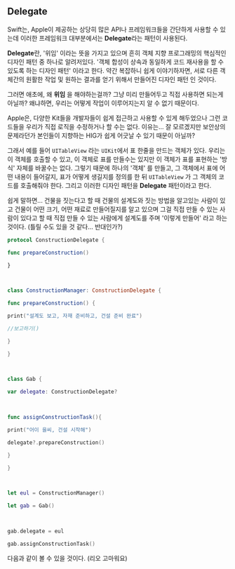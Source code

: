 ## Delegate
Swift는, Apple이 제공하는 상당히 많은 API나 프레임워크들을 간단하게 사용할 수 있는데 이러한 프레임워크 대부분에서는 **Delegate**라는 패턴이 사용된다. 

**Delegate**란, '위임' 이라는 뜻을 가지고 있으며 흔히 객체 지향 프로그래밍의 핵심적인 디자인 패턴 중 하나로 알려저있다. '객체 합성이 상속과 동일하게 코드 재사용을 할 수 있도록 하는 디자인 패턴' 이라고 한다. 
약간 복잡하니 쉽게 이야기하자면, 서로 다른 객체간의 원활한 작업 및 원하는 결과를 얻기 위해서 만들어진 디자인 패턴 인 것이다.

그러면 애초에, 왜 **위임** 을 해야하는걸까? 그냥 미리 만들어두고 직접 사용하면 되는게 아닐까?
왜냐하면, 우리는 어떻게 작업이 이루어지는지 알 수 없기 때문이다. 

Apple은, 다양한 Kit들을 개발자들이 쉽게 접근하고 사용할 수 있게 해두었으나 그런 코드들을 우리가 직접 로직을 수정하거나 할 수는 없다. 이유는... 잘 모르겠지만 보안상의 문제라던가 본인들이 지향하는 HIG가 쉽게 어긋날 수 있기 때문이 아닐까?

그래서 예를 들어 ``UITableView`` 라는 ``UIKit``에서 표 한줄을 만드는 객체가 있다. 우리는 이 객체를 호출할 수 있고, 이 객체로 표를 만들수는 있지만 이 객체가 표를 표현하는 '방식' 자체를 바꿀수는 없다. 그렇기 때문에 하나의 '객체' 를 만들고, 그 객체에서 표에 어떤 내용이 들어갈지, 표가 어떻게 생길지를 정의를 한 뒤 ``UITableView`` 가 그 객체의 코드를 호출해줘야 한다. 그리고 이러한 디자인 패턴을 **Delegate** 패턴이라고 한다.

쉽게 말하면... 건물을 짓는다고 할 때 건물의 설계도와 짓는 방법을 알고있는 사람이 있고 건물이 어떤 크기, 어떤 재료로 만들어질지를 알고 있으며 그걸 직접 만들 수 있는 사람이 있다고 할 때 직접 만들 수 있는 사람에게 설계도를 주며 '이렇게 만들어' 라고 하는것이다. (틀릴 수도 있을 것 같다... 반대인가?)

```Swift
protocol ConstructionDelegate {

func prepareConstruction()

}

  

class ConstructionManager: ConstructionDelegate {

func prepareConstruction() {

print("설계도 보고, 자재 준비하고, 건설 준비 완료")

//보고하기()

}

}

  

class Gab {

var delegate: ConstructionDelegate?

  

func assignConstructionTask(){

print("어이 을씨, 건설 시작해")

delegate?.prepareConstruction()

}

}

  

let eul = ConstructionManager()

let gab = Gab()

  

gab.delegate = eul

gab.assignConstructionTask()
```

다음과 같이 볼 수 있을 것이다. (리오 고마워요)

